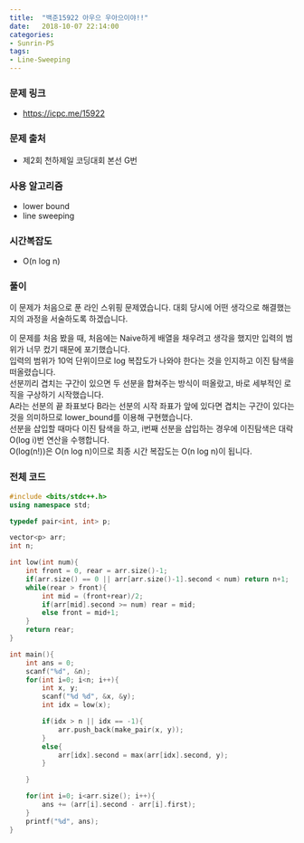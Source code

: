```yaml
---
title:  "백준15922 아우으 우아으이야!!"
date:   2018-10-07 22:14:00
categories:
- Sunrin-PS
tags:
- Line-Sweeping
---
```


### 문제 링크
* https://icpc.me/15922

### 문제 출처
* 제2회 천하제일 코딩대회 본선 G번

### 사용 알고리즘
* lower bound
* line sweeping

### 시간복잡도
* O(n log n)

### 풀이
이 문제가 처음으로 푼 라인 스위핑 문제였습니다. 대회 당시에 어떤 생각으로 해결했는지의 과정을 서술하도록 하겠습니다.

이 문제를 처음 봤을 때, 처음에는 Naive하게 배열을 채우려고 생각을 했지만 입력의 범위가 너무 컸기 때문에 포기했습니다.<br>
입력의 범위가 10억 단위이므로 log 복잡도가 나와야 한다는 것을 인지하고 이진 탐색을 떠올렸습니다.<br>
선분끼리 겹치는 구간이 있으면 두 선분을 합쳐주는 방식이 떠올랐고, 바로 세부적인 로직을 구상하기 시작했습니다.<br>
A라는 선분의 끝 좌표보다 B라는 선분의 시작 좌표가 앞에 있다면 겹치는 구간이 있다는 것을 의미하므로 lower_bound를 이용해 구현했습니다.<br>
선분을 삽입할 때마다 이진 탐색을 하고, i번째 선분을 삽입하는 경우에 이진탐색은 대락 O(log i)번 연산을 수행합니다.<br>
O(log(n!))은 O(n log n)이므로 최종 시간 복잡도는 O(n log n)이 됩니다.

### 전체 코드
```cpp
#include <bits/stdc++.h>
using namespace std;

typedef pair<int, int> p;

vector<p> arr;
int n;

int low(int num){
    int front = 0, rear = arr.size()-1;  
    if(arr.size() == 0 || arr[arr.size()-1].second < num) return n+1;
    while(rear > front){
        int mid = (front+rear)/2;
        if(arr[mid].second >= num) rear = mid;
        else front = mid+1;
    }
    return rear;
}

int main(){
	int ans = 0;
	scanf("%d", &n);
	for(int i=0; i<n; i++){
		int x, y;
		scanf("%d %d", &x, &y);
		int idx = low(x);

		if(idx > n || idx == -1){
			arr.push_back(make_pair(x, y));
		}
		else{
			arr[idx].second = max(arr[idx].second, y);
		}

	}

	for(int i=0; i<arr.size(); i++){
		ans += (arr[i].second - arr[i].first);
	}
	printf("%d", ans);
}
```
